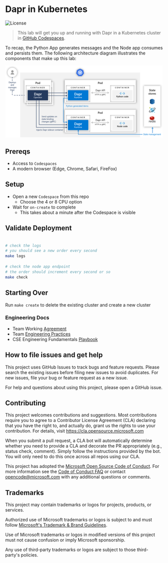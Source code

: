 # Dapr in Kubernetes

![License](https://img.shields.io/badge/license-MIT-green.svg)

> This lab will get you up and running with Dapr in a Kubernetes cluster in [GitHub Codespaces](https://github.com/features/codespaces).

To recap, the Python App generates messages and the Node app consumes and persists them. The following architecture diagram illustrates the components that make up this lab:

![Architecture Diagram](./images/Architecture_Diagram.png)

## Prereqs

- Access to `Codespaces`
- A modern browser (Edge, Chrome, Safari, FireFox)

## Setup

- Open a new `Codespace` from this repo
  - Choose the 4 or 8 CPU option
- Wait for `on-create` to complete
  - This takes about a minute after the Codespace is visible

## Validate Deployment

```bash

# check the logs
# you should see a new order every second
make logs

# check the node app endpoint
# the order should increment every second or so
make check

```

## Starting Over

Run `make create` to delete the existing cluster and create a new cluster

### Engineering Docs

- Team Working [Agreement](.github/WorkingAgreement.md)
- Team [Engineering Practices](.github/EngineeringPractices.md)
- CSE Engineering Fundamentals [Playbook](https://github.com/Microsoft/code-with-engineering-playbook)

## How to file issues and get help  

This project uses GitHub Issues to track bugs and feature requests. Please search the existing issues before filing new issues to avoid duplicates. For new issues, file your bug or feature request as a new issue.

For help and questions about using this project, please open a GitHub issue.

## Contributing

This project welcomes contributions and suggestions.  Most contributions require you to agree to a Contributor License Agreement (CLA) declaring that you have the right to, and actually do, grant us the rights to use your contribution. For details, visit <https://cla.opensource.microsoft.com>

When you submit a pull request, a CLA bot will automatically determine whether you need to provide a CLA and decorate the PR appropriately (e.g., status check, comment). Simply follow the instructions provided by the bot. You will only need to do this once across all repos using our CLA.

This project has adopted the [Microsoft Open Source Code of Conduct](https://opensource.microsoft.com/codeofconduct/). For more information see the [Code of Conduct FAQ](https://opensource.microsoft.com/codeofconduct/faq/) or contact [opencode@microsoft.com](mailto:opencode@microsoft.com) with any additional questions or comments.

## Trademarks

This project may contain trademarks or logos for projects, products, or services.

Authorized use of Microsoft trademarks or logos is subject to and must follow [Microsoft's Trademark & Brand Guidelines](https://www.microsoft.com/en-us/legal/intellectualproperty/trademarks/usage/general).

Use of Microsoft trademarks or logos in modified versions of this project must not cause confusion or imply Microsoft sponsorship.

Any use of third-party trademarks or logos are subject to those third-party's policies.

